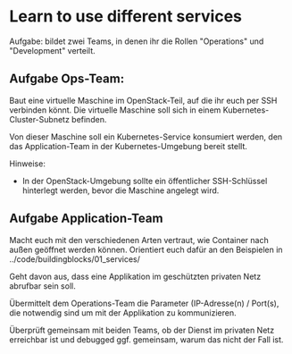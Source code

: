# Learn to use different services

Aufgabe: bildet zwei Teams, in denen ihr die Rollen "Operations" und "Development" verteilt.

## Aufgabe Ops-Team:

Baut eine virtuelle Maschine im OpenStack-Teil, auf die ihr euch per SSH verbinden könnt.
Die virtuelle Maschine soll sich in einem Kubernetes-Cluster-Subnetz befinden.

Von dieser Maschine soll ein Kubernetes-Service konsumiert werden, den das Application-Team 
in der Kubernetes-Umgebung bereit stellt.

Hinweise:

* In der OpenStack-Umgebung sollte ein öffentlicher SSH-Schlüssel hinterlegt werden, bevor die Maschine angelegt wird.

## Aufgabe Application-Team

Macht euch mit den verschiedenen Arten vertraut, wie Container nach außen geöffnet werden können.
Orientiert euch dafür an den Beispielen in ../code/buildingblocks/01_services/

Geht davon aus, dass eine Applikation im geschützten privaten Netz abrufbar sein soll.

Übermittelt dem Operations-Team die Parameter (IP-Adresse(n) / Port(s), die notwendig sind um mit der Applikation 
zu kommunizieren.

Überprüft gemeinsam mit beiden Teams, ob der Dienst im privaten Netz erreichbar ist und debugged ggf. gemeinsam,
warum das nicht der Fall ist.
